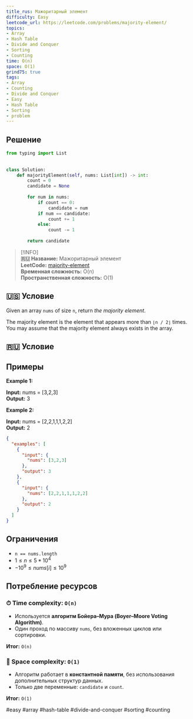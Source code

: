 ```yaml
---
title_rus: Мажоритарный элемент
difficulty: Easy
leetcode_url: https://leetcode.com/problems/majority-element/
topics:
- Array
- Hash Table
- Divide and Conquer
- Sorting
- Counting
time: O(n)
space: O(1)
grind75: true
tags:
- Array
- Counting
- Divide and Conquer
- Easy
- Hash Table
- Sorting
- problem
---
```

## Решение

```python
from typing import List  
  
  
class Solution:  
    def majorityElement(self, nums: List[int]) -> int:  
        count = 0  
        candidate = None  
  
        for num in nums:  
            if count == 0:  
                candidate = num  
            if num == candidate:  
                count += 1  
            else:  
                count -= 1
                
        return candidate
```

> [!INFO]  
> **🇷🇺 Название:** Мажоритарный элемент  
> **LeetCode:** [majority-element](https://leetcode.com/problems/majority-element/)  
> **Временная сложность:** O(n)  
> **Пространственная сложность:** O(1)  



## 🇺🇸 Условие

Given an array `nums` of size `n`, return _the majority element_.

The majority element is the element that appears more than `⌊n / 2⌋` times. You may assume that the majority element always exists in the array.

## 🇷🇺 Условие

<!-- Место для вставки перевода на русском языке -->

## Примеры

**Example 1:**

**Input:** nums = [3,2,3]  
**Output:** 3  

**Example 2:**

**Input:** nums = [2,2,1,1,1,2,2]  
**Output:** 2  

```json
{
  "examples": [
    {
      "input": {
        "nums": [3,2,3]
      },
      "output": 3
    },
    {
      "input": {
        "nums": [2,2,1,1,1,2,2]
      },
      "output": 2
    }
  ]
}
```

## Ограничения

- `n == nums.length`
- $1 \leq n \leq 5 * 10^4$
- $-10^9 \leq nums[i] \leq 10^9$

## Потребление ресурсов
### ⏱ Time complexity: `O(n)`

- Используется **алгоритм Бойера–Мура (Boyer–Moore Voting Algorithm)**.
- Один проход по массиву `nums`, без вложенных циклов или сортировки.

**Итог:** `O(n)`

### 🧠 Space complexity: `O(1)`

- Алгоритм работает в **константной памяти**, без использования дополнительных структур данных.
- Только две переменные: `candidate` и `count`.

**Итог:** `O(1)`

#easy #array #hash-table #divide-and-conquer #sorting #counting
